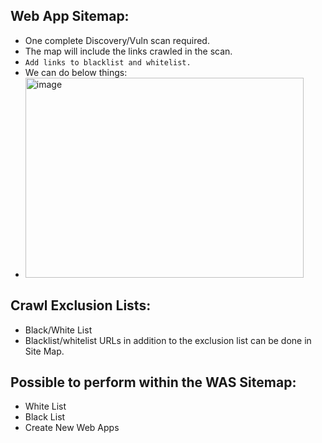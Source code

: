 ## Web App Sitemap:
- One complete Discovery/Vuln scan required.
- The map will include the links crawled in the scan.
- `Add links to blacklist and whitelist.`
- We can do below things:
- <img width="445" height="320" alt="image" src="https://github.com/user-attachments/assets/dda5f2ab-ca96-41db-b139-e392e5f1dd45" />

## Crawl Exclusion Lists:
- Black/White List
- Blacklist/whitelist URLs in addition to the exclusion list can be done in Site Map.

## Possible to perform within the WAS Sitemap:
- White List
- Black List
- Create New Web Apps

